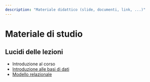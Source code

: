 ```yaml
---
description: "Materiale didattico (slide, documenti, link, ...)"
---
```

 
# Materiale di studio

## Lucidi delle lezioni

- Introduzione al corso
- [Introduzione alle basi di dati](https://github.com/farinetti/materiale-bdcin/blob/main/1-IntroduzioneBD.pdf)
- [Modello relazionale](https://github.com/farinetti/materiale-bdcin/blob/main/2.1-ModelloRelazionale.pdf)
